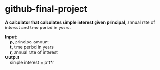 # github-final-project  
**A calculator that calculates simple interest given principal**, annual rate of interest and time period in years.  
  
**Input:**  
&nbsp;&nbsp;&nbsp;&nbsp;**p,** principal amount  
&nbsp;&nbsp;&nbsp;&nbsp;**t,** time period in years  
&nbsp;&nbsp;&nbsp;&nbsp;**r,** annual rate of interest  
**Output**  
&nbsp;&nbsp;&nbsp;&nbsp;simple interest = p\*t\*r
